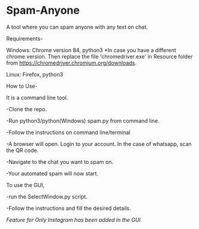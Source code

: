# Spam-Anyone
A tool where you can spam anyone with any text on chat.

Requirements-

Windows: Chrome version 84, python3
*In case you have a different chrome version. Then replace the file 'chromedriver.exe' in Resource folder from https://chromedriver.chromium.org/downloads.

Linux: Firefox, python3


How to Use- 

It is a command line tool.

-Clone the repo.

-Run python3/python(Windows) spam.py from command line.

-Follow the instructions on command line/terminal

-A browser will open. Login to your account. In the case of whatsapp, scan the QR code.

-Navigate to the chat you want to spam on.

-Your automated spam will now start.

To use the GUI, 

-run the SelectWindow.py script.

-Follow the instructions and fill the desired details.

*Feature for Only Instagram has been added in the GUI*

